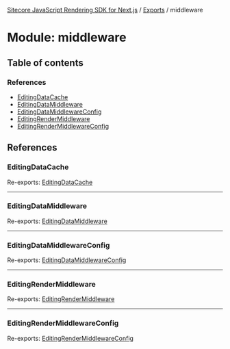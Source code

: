 [Sitecore JavaScript Rendering SDK for Next.js](../README.md) / [Exports](../modules.md) / middleware

# Module: middleware

## Table of contents

### References

- [EditingDataCache](middleware.md#editingdatacache)
- [EditingDataMiddleware](middleware.md#editingdatamiddleware)
- [EditingDataMiddlewareConfig](middleware.md#editingdatamiddlewareconfig)
- [EditingRenderMiddleware](middleware.md#editingrendermiddleware)
- [EditingRenderMiddlewareConfig](middleware.md#editingrendermiddlewareconfig)

## References

### EditingDataCache

Re-exports: [EditingDataCache](../interfaces/middleware_editing_data_cache.EditingDataCache.md)

___

### EditingDataMiddleware

Re-exports: [EditingDataMiddleware](../classes/middleware_editing_data_middleware.EditingDataMiddleware.md)

___

### EditingDataMiddlewareConfig

Re-exports: [EditingDataMiddlewareConfig](../interfaces/middleware_editing_data_middleware.EditingDataMiddlewareConfig.md)

___

### EditingRenderMiddleware

Re-exports: [EditingRenderMiddleware](../classes/middleware_editing_render_middleware.EditingRenderMiddleware.md)

___

### EditingRenderMiddlewareConfig

Re-exports: [EditingRenderMiddlewareConfig](../interfaces/middleware_editing_render_middleware.EditingRenderMiddlewareConfig.md)
